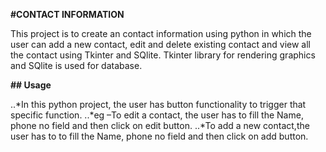 **#CONTACT INFORMATION**


This project is to create an contact information using python in which the user can add a new contact, edit and delete existing contact and view all the contact using Tkinter and SQlite. Tkinter library for rendering graphics and SQlite is used for database.


**## Usage**

..*In this python project, the user has button functionality to trigger that specific function.
..*eg –To edit a contact, the user has to fill the Name, phone no field and then click on edit button.
..*To add a new contact,the user has to to fill the Name, phone no field and then click on add button.
